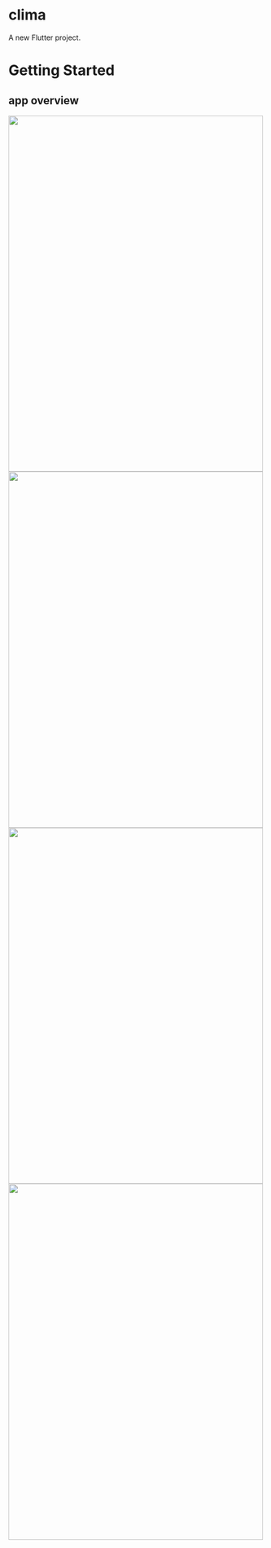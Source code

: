 # clima

A new Flutter project.

# Getting Started
## app overview

<a href="url"><img src="https://user-images.githubusercontent.com/76595515/145369795-fb47606f-cdf9-48c6-b5be-5a63a3e1f7b2.jpg"  height="700" width="500" ></a>
<a href="url"><img src="https://user-images.githubusercontent.com/76595515/145370044-f3ab746f-dda1-4e0c-b18a-ef14028050dc.jpg"  height="700" width="500" ></a>
<a href="url"><img src="https://user-images.githubusercontent.com/76595515/145370110-ad92a1ca-33d8-4b76-9dce-1e788368289b.jpg"  height="700" width="500" ></a>
<a href="url"><img src="https://user-images.githubusercontent.com/76595515/145370166-97da6353-c186-4862-909a-e205066e0878.jpg"  height="700" width="500" ></a>
